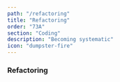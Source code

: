 ```yaml
---
path: "/refactoring"
title: "Refactoring"
order: "73A"
section: "Coding"
description: "Becoming systematic"
icon: "dumpster-fire"
---
```


### Refactoring


